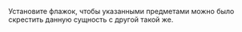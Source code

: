 Установите флажок, чтобы указанными предметами можно было скрестить данную сущность с другой такой же.